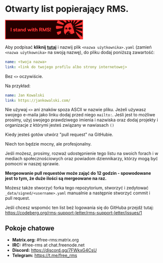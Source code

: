 # Otwarty list popierający RMS.
[![Dodaj tę odznakę do swojego repozytorium!](assets/badge-64-w-border.png)](https://github.com/rms-support-letter/rms-support-letter.github.io/new/master/_data/signed)

Aby podpisać **kliknij [tutaj](https://github.com/rms-support-letter/rms-support-letter.github.io/new/master/_data/signed)** i nazwij plik `<nazwa użytkownika>.yaml` (zamień `<nazwa użytkownika>` na swoją nazwę), do pliku dodaj poniższą zawartość:

```yaml
name: <twoja nazwa>
link: <link do twojego profilu albo strony internetowej>
```

Bez `<>` oczywiście.

Na przykład:

```yaml
name: Jan Kowalski
link: https://jankowalski.com/
```

Nie używaj `<>` ani znaków spoza ASCII w nazwie pliku.
Jeżeli używasz swojego e-maila jako linku dodaj przed niego `mailto:`.
Jeśli jest to możliwe prosimy, użyj swojego prawdziwego imienia i nazwiska oraz dodaj projekty i organizacje z którymi jesteś związany w nawiasach `()`

Kiedy jesteś gotów utwórz "pull request" na GitHubie.

Niech ton będzie mocny, ale profesjonalny.

Jeśli możesz, prosimy, rozważ udostępnienie tego listu na swoich forach i w mediach społecznościowych oraz powiadom dziennikarzy, którzy mogą być pomocni w naszej sprawie.

**Mergeowanie pull requestów może zająć do 12 godzin - spowodowane jest to tym, że duże ilości są mergeowane na raz.**

Możesz także stworzyć forka tego repozytorium, stworzyć i zedytować `_data/signed/<username>.yaml` manualnie a następnie stworzyć commit i pull request.

Jeśli chcesz wspomóc ten list beż logowania się do GitHuba przejdź tutaj: https://codeberg.org/rms-support-letter/rms-support-letter/issues/1

## Pokoje chatowe

- **Matrix.org:** #free-rms:matrix.org
- **IRC:** #free-rms at chat.freenode.net
- **Discord:** https://discord.gg/7FWkxG4CsU
- **Telegram:** https://t.me/free_rms
